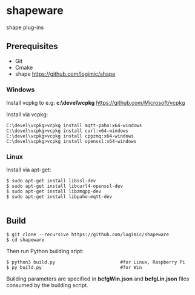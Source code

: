 # shapeware
shape plug-ins

## Prerequisites

- Git
- Cmake
- shape https://github.com/logimic/shape

### Windows

Install vcpkg to e.g: **c:\devel\vcpkg** https://github.com/Microsoft/vcpkg

Install via vcpkg:
```
C:\devel\vcpkg>vcpkg install mqtt-paho:x64-windows
C:\devel\vcpkg>vcpkg install curl:x64-windows
C:\devel\vcpkg>vcpkg install cppzmq:x64-windows
C:\devel\vcpkg>vcpkg install openssl:x64-windows
```
### Linux

Install via apt-get:

```
$ sudo apt-get install libssl-dev
$ sudo apt-get install libcurl4-openssl-dev
$ sudo apt-get install libzmqpp-dev
$ sudo apt-get install libpaho-mqtt-dev


```

## Build

```
$ git clone --recursive https://github.com/logimic/shapeware
$ cd shapeware
```

Then run Python building sript:

```
$ python3 build.py                        #for Linux, Raspberry Pi
$ py build.py                             #for Win
```

Building parameters are specified in **bcfgWin.json** and **bcfgLin.json** files consumed by the building script.
